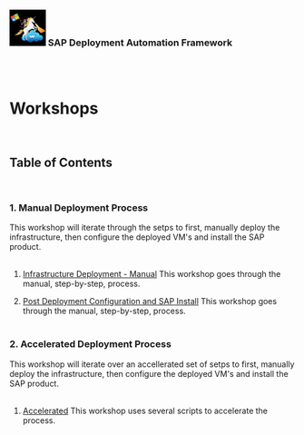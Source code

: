 ### <img src="../../assets/images/UnicornSAPBlack256x256.png" width="64px"> SAP Deployment Automation Framework <!-- omit in toc -->
<br/><br/>

# Workshops <!-- omit in toc -->

<br/>

## Table of Contents
<br/>

### 1.  Manual Deployment Process
  This workshop will iterate through the setps to first, manually deploy the infrastructure, then configure the deployed VM's and install the SAP  product.
  <br /><br />

  1.  [Infrastructure Deployment - Manual](manual-infrastructure-deployment/overview.md)
      This workshop goes through the manual, step-by-step, process.
      <br/>

  2.  [Post Deployment Configuration and SAP Install](manual-post-deployment-configuration/overview.md)
      This workshop goes through the manual, step-by-step, process.
      <br/><br/>

### 2. Accelerated Deployment Process
  This workshop will iterate over an accellerated set of setps to first, manually deploy the infrastructure, then configure the deployed VM's and install the SAP  product.
  <br /><br />

  1.  [Accelerated](accelerated/overview.md) This workshop uses several scripts to accelerate the process.

<br/><br/>
